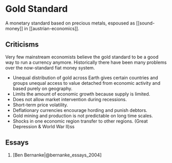 # Gold Standard

A monetary standard based on precious metals, espoused as [[sound-money]] in [[austrian-economics]].

## Criticisms

Very few mainstream economists believe the gold standard to be a good way to run a currency anymore. Historically there have been many problems over the now-standard fiat money system.

* Unequal distribution of gold across Earth gives certain countries and groups unequal access to value detached from economic activity and based purely on geography.
* Limits the amount of economic growth because supply is limited. 
* Does not allow market intervention during recessions.
* Short-term price volatility.
* Deflationary currencies encourage hording and punish debtors.
* Gold mining and production is not predictable on long time scales.
* Shocks in one economic region transfer to other regions. (Great Depression & World War II)ss

## Essays

1.  [Ben Bernanke|@bernanke_essays_2004]